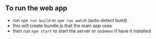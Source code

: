 To run the web app
-----
- run `npm run build` or `npm run watch` (auto-detect build)
- this will create bundle.js that the main app uses
- then run `npm start` to start the server or `nodemon` if have it installed
